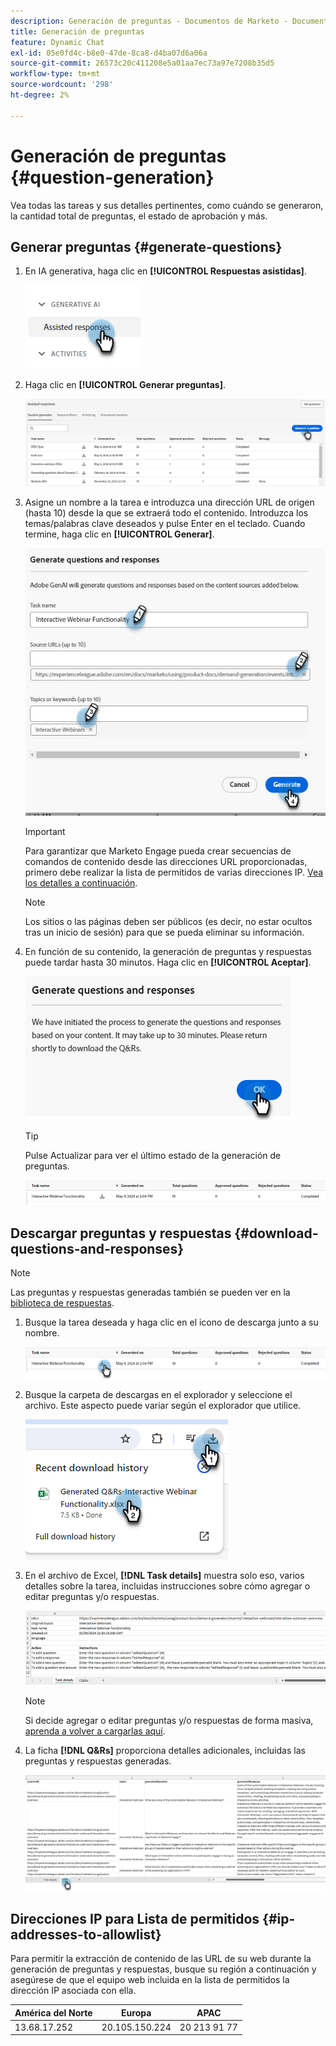 ```yaml
---
description: Generación de preguntas - Documentos de Marketo - Documentación del producto
title: Generación de preguntas
feature: Dynamic Chat
exl-id: 05e0fd4c-b8e0-47de-8ca8-d4ba07d6a06a
source-git-commit: 26573c20c411208e5a01aa7ec73a97e7208b35d5
workflow-type: tm+mt
source-wordcount: '298'
ht-degree: 2%

---
```


# Generación de preguntas {#question-generation}

Vea todas las tareas y sus detalles pertinentes, como cuándo se generaron, la cantidad total de preguntas, el estado de aprobación y más.

## Generar preguntas {#generate-questions}

1. En IA generativa, haga clic en **[!UICONTROL Respuestas asistidas]**.

   ![](assets/question-generation-1.png)

1. Haga clic en **[!UICONTROL Generar preguntas]**.

   ![](assets/question-generation-2.png)

1. Asigne un nombre a la tarea e introduzca una dirección URL de origen (hasta 10) desde la que se extraerá todo el contenido. Introduzca los temas/palabras clave deseados y pulse Enter en el teclado. Cuando termine, haga clic en **[!UICONTROL Generar]**.

   ![](assets/question-generation-3.png)

   >[!IMPORTANT]
   >
   >Para garantizar que Marketo Engage pueda crear secuencias de comandos de contenido desde las direcciones URL proporcionadas, primero debe realizar la lista de permitidos de varias direcciones IP. [Vea los detalles a continuación](#ip-addresses-to-allowlist).

   >[!NOTE]
   >
   >Los sitios o las páginas deben ser públicos (es decir, no estar ocultos tras un inicio de sesión) para que se pueda eliminar su información.

1. En función de su contenido, la generación de preguntas y respuestas puede tardar hasta 30 minutos. Haga clic en **[!UICONTROL Aceptar]**.

   ![](assets/question-generation-4.png)

   >[!TIP]
   >
   >Pulse Actualizar para ver el último estado de la generación de preguntas.

   ![](assets/question-generation-5.png)

## Descargar preguntas y respuestas {#download-questions-and-responses}

>[!NOTE]
>
>Las preguntas y respuestas generadas también se pueden ver en la [biblioteca de respuestas](/help/marketo/product-docs/demand-generation/dynamic-chat/generative-ai/response-library.md).

1. Busque la tarea deseada y haga clic en el icono de descarga junto a su nombre.

   ![](assets/question-generation-6.png)

1. Busque la carpeta de descargas en el explorador y seleccione el archivo. Este aspecto puede variar según el explorador que utilice.

   ![](assets/question-generation-7.png)

1. En el archivo de Excel, **[!DNL Task details]** muestra solo eso, varios detalles sobre la tarea, incluidas instrucciones sobre cómo agregar o editar preguntas y/o respuestas.

   ![](assets/question-generation-8.png)

   >[!NOTE]
   >
   >Si decide agregar o editar preguntas y/o respuestas de forma masiva, [aprenda a volver a cargarlas aquí](/help/marketo/product-docs/demand-generation/dynamic-chat/generative-ai/response-library.md).

1. La ficha **[!DNL Q&Rs]** proporciona detalles adicionales, incluidas las preguntas y respuestas generadas.

   ![](assets/question-generation-9.png)

## Direcciones IP para Lista de permitidos {#ip-addresses-to-allowlist}

Para permitir la extracción de contenido de las URL de su web durante la generación de preguntas y respuestas, busque su región a continuación y asegúrese de que el equipo web incluida en la lista de permitidos la dirección IP asociada con ella.

<table width="450">
<thead>
  <tr>
    <th>América del Norte</th>
    <th>Europa</th>
    <th>APAC</th>
  </tr>
</thead>
<tbody>
  <tr>
    <td>13.68.17.252</td>
    <td>20.105.150.224</td>
    <td>20 213 91 77</td>
  </tr>
</tbody>
</table>
